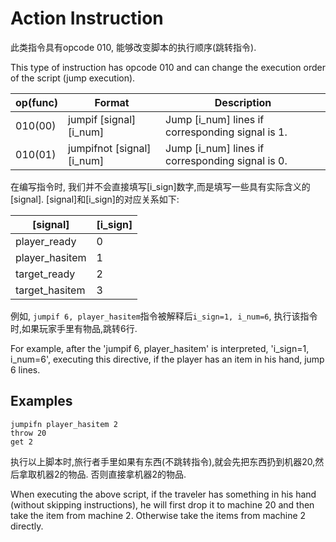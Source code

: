 # Action Instruction

 此类指令具有opcode 010, 能够改变脚本的执行顺序(跳转指令).

This type of instruction has opcode 010 and can change the execution order of the script (jump execution).

| op(func) | Format | Description|
|------|-------|----------|
| 010(00) | jumpif [signal] [i_num] | Jump [i_num] lines if corresponding signal is 1.|
| 010(01) | jumpifnot [signal] [i_num] | Jump [i_num] lines if corresponding signal is 0.|

在编写指令时, 我们并不会直接填写[i_sign]数字,而是填写一些具有实际含义的[signal]. [signal]和[i_sign]的对应关系如下:

|[signal]|[i_sign]|
|------|-----|
|player_ready|0|
|player_hasitem|1|
|target_ready|2|
|target_hasitem|3|

例如, `jumpif 6, player_hasitem`指令被解释后`i_sign=1, i_num=6`, 执行该指令时,如果玩家手里有物品,跳转6行.

For example, after the 'jumpif 6, player_hasitem' is interpreted, 'i_sign=1, i_num=6', executing this directive, if the player has an item in his hand, jump 6 lines.

## Examples

```
jumpifn player_hasitem 2
throw 20
get 2

```

执行以上脚本时,旅行者手里如果有东西(不跳转指令),就会先把东西扔到机器20,然后拿取机器2的物品. 否则直接拿机器2的物品.

When executing the above script, if the traveler has something in his hand (without skipping instructions), he will first drop it to machine 20 and then take the item from machine 2. Otherwise take the items from machine 2 directly.


